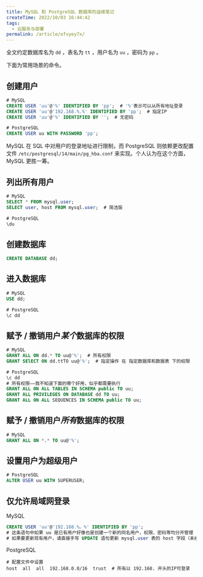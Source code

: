 ```yaml
---
title: MySQL 和 PostgreSQL 数据库的运维笔记
createTime: 2022/10/03 16:44:42
tags:
  - 云服务与部署
permalink: /article/ofvyey7x/
---
```



全文约定数据库名为 `dd` ，表名为 `tt` ，用户名为 `uu` ，密码为 `pp` 。

下面为常用场景的命令。

## 创建用户

```sql
# MySQL
CREATE USER 'uu'@'%' IDENTIFIED BY 'pp';  # '%'表示可以从所有地址登录
CREATE USER 'uu'@'192.168.%.%' IDENTIFIED BY 'pp';  # 指定IP
CREATE USER 'uu'@'%' IDENTIFIED BY '';  # 无密码

# PostgreSQL
CREATE USER uu WITH PASSWORD 'pp';
```

MySQL 在 SQL 中对用户的登录地址进行限制，而 PostgreSQL 则依赖更改配置文件 `/etc/postgresql/14/main/pg_hba.conf` 来实现。个人认为在这个方面，MySQL 更胜一筹。

## 列出所有用户

```sql
# MySQL
SELECT * FROM mysql.user;
SELECT user, host FROM mysql.user;  # 简洁版

# PostgreSQL
\du
```

## 创建数据库

```sql
CREATE DATABASE dd;
```

## 进入数据库

```sql
# MySQL
USE dd;

# PostgreSQL
\c dd
```

## 赋予 / 撤销用户*某个*数据库的权限

```sql
# MySQL
GRANT ALL ON dd.* TO uu@'%';  # 所有权限
GRANT SElECT ON dd.ttTO uu@'%';  # 指定操作 在 指定数据库和数据表 下的权限

# PostgreSQL
\c dd
# 所有权限——我不知道下面的哪个好用，似乎都需要执行
GRANT ALL ON ALL TABLES IN SCHEMA public TO uu;
GRANT ALL PRIVILEGES ON DATABASE dd TO uu;
GRANT ALL ON ALL SEQUENCES IN SCHEMA public TO uu;
```

## 赋予 / 撤销用户*所有*数据库的权限

```sql
# MySQL
GRANT ALL ON *.* TO uu@'%';
```

## 设置用户为超级用户

```sql
# PostgreSQL
ALTER USER uu WITH SUPERUSER;
```

## 仅允许局域网登录

MySQL

```sql
CREATE USER 'uu'@'192.168.%。%' IDENTIFIED BY 'pp';
# 这条语句中如果 uu 是已有用户好像也是创建一个新的同名用户，权限、密码等均分开管理
# 如果要更新现有用户，请直接手写 UPDATE 语句更新 mysql.user 表的 host 字段（未经本人实测）
```

PostgreSQL

```
# 配置文件中设置
host  all  all  192.168.0.0/16  trust  # 所有以 192.168. 开头的IP可登录
```
